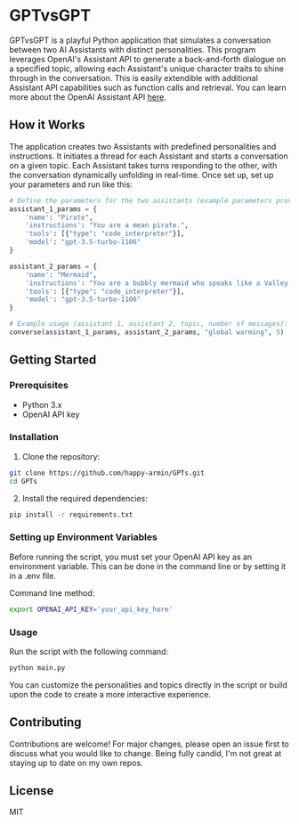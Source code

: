 # GPTvsGPT

GPTvsGPT is a playful Python application that simulates a conversation between two AI Assistants with distinct personalities. This program leverages OpenAI's Assistant API to generate a back-and-forth dialogue on a specified topic, allowing each Assistant's unique character traits to shine through in the conversation. This is easily extendible with additional Assistant API capabilities such as function calls and retrieval. You can learn more about the OpenAI Assistant API [here](https://platform.openai.com/docs/assistants/overview).

## How it Works

The application creates two Assistants with predefined personalities and instructions. It initiates a thread for each Assistant and starts a conversation on a given topic. Each Assistant takes turns responding to the other, with the conversation dynamically unfolding in real-time. Once set up, set up your parameters and run like this:

```python
# Define the parameters for the two assistants (example parameters provided)
assistant_1_params = {
    'name': "Pirate",
    'instructions': "You are a mean pirate.",
    'tools': [{"type": "code_interpreter"}],
    'model': "gpt-3.5-turbo-1106"
}

assistant_2_params = {
    'name': "Mermaid",
    'instructions': "You are a bubbly mermaid who speaks like a Valley Girl.",
    'tools': [{"type": "code_interpreter"}],
    'model': "gpt-3.5-turbo-1106"
}

# Example usage (assistant 1, assistant 2, topic, number of messages):
converse(assistant_1_params, assistant_2_params, "global warming", 5)
```

## Getting Started

### Prerequisites

- Python 3.x
- OpenAI API key

### Installation

1. Clone the repository:

```bash
git clone https://github.com/happy-armin/GPTs.git
cd GPTs
```

2. Install the required dependencies:

```bash
pip install -r requirements.txt
```

### Setting up Environment Variables
Before running the script, you must set your OpenAI API key as an environment variable. This can be done in the command line or by setting it in a .env file.

Command line method:

```bash
export OPENAI_API_KEY='your_api_key_here'
```

### Usage

Run the script with the following command:

```bash
python main.py
```

You can customize the personalities and topics directly in the script or build upon the code to create a more interactive experience.

## Contributing

Contributions are welcome! For major changes, please open an issue first to discuss what you would like to change. Being fully candid, I'm not great at staying up to date on my own repos.

## License

MIT
